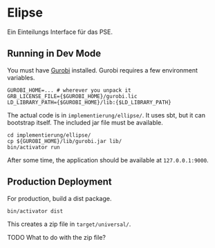 # Elipse

Ein Einteilungs Interface für das PSE.

## Running in Dev Mode

You must have [Gurobi](http://www.gurobi.com/) installed.
Gurobi requires a few environment variables.

    GUROBI_HOME=... # wherever you unpack it
    GRB_LICENSE_FILE={$GUROBI_HOME}/gurobi.lic
    LD_LIBRARY_PATH={$GUROBI_HOME}/lib:{$LD_LIBRARY_PATH}

The actual code is in `implementierung/ellipse/`.
It uses sbt, but it can bootstrap itself.
The included jar file must be available.

    cd implementierung/ellipse/
    cp ${GUROBI_HOME}/lib/gurobi.jar lib/
    bin/activator run

After some time,
the application should be available at `127.0.0.1:9000`.

## Production Deployment

For production,
build a dist package.

    bin/activator dist

This creates a zip file in `target/universal/`.

TODO What to do with the zip file?
